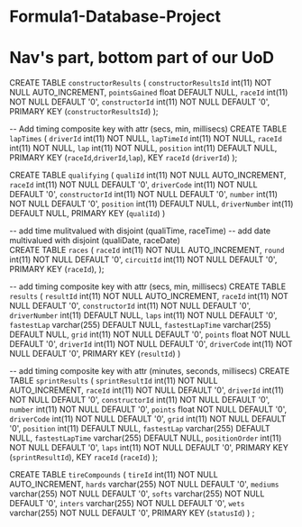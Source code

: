 # Formula1-Database-Project






# Nav's part, bottom part of our UoD


CREATE TABLE `constructorResults` (
  `constructorResultsId` int(11) NOT NULL AUTO_INCREMENT,
  `pointsGained` float DEFAULT NULL,
  `raceId` int(11) NOT NULL DEFAULT '0',
  `constructorId` int(11) NOT NULL DEFAULT '0',
  PRIMARY KEY (`constructorResultsId`)
);

-- Add timing composite key with attr (secs, min, millisecs)
CREATE TABLE `lapTimes` (
  `driverId` int(11) NOT NULL,
  `lapTimeId` int(11) NOT NULL,
  `raceId` int(11) NOT NULL,
  `lap` int(11) NOT NULL,
  `position` int(11) DEFAULT NULL,
  PRIMARY KEY (`raceId`,`driverId`,`lap`),
  KEY `raceId` (`driverId`)
);



CREATE TABLE `qualifying` (
  `qualiId` int(11) NOT NULL AUTO_INCREMENT,
  `raceId` int(11) NOT NULL DEFAULT '0',
  `driverCode` int(11) NOT NULL DEFAULT '0',
  `constructorId` int(11) NOT NULL DEFAULT '0',
  `number` int(11) NOT NULL DEFAULT '0',
  `position` int(11) DEFAULT NULL,
  `driverNumber` int(11) DEFAULT NULL,
  PRIMARY KEY (`qualiId`)
)

-- add time mulitvalued with disjoint (qualiTime, raceTime)
-- add date multivalued with disjoint (qualiDate, raceDate)  
CREATE TABLE `races` (
  `raceId` int(11) NOT NULL AUTO_INCREMENT,
  `round` int(11) NOT NULL DEFAULT '0',
  `circuitId` int(11) NOT NULL DEFAULT '0',
  PRIMARY KEY (`raceId`),
);

-- add timing composite key with attr (secs, min, millisecs)
CREATE TABLE `results` (
  `resultId` int(11) NOT NULL AUTO_INCREMENT,
  `raceId` int(11) NOT NULL DEFAULT '0',
  `constructorId` int(11) NOT NULL DEFAULT '0',
  `driverNumber` int(11) DEFAULT NULL,
  `laps` int(11) NOT NULL DEFAULT '0',
  `fastestLap` varchar(255) DEFAULT NULL,
  `fastestLapTime` varchar(255) DEFAULT NULL,
  `grid` int(11) NOT NULL DEFAULT '0',
  `points` float NOT NULL DEFAULT '0',
  `driverId` int(11) NOT NULL DEFAULT '0',
  `driverCode` int(11) NOT NULL DEFAULT '0',
  PRIMARY KEY (`resultId`)
)


-- add timing composite key with attr (minutes, seconds, millisecs)
CREATE TABLE `sprintResults` (
  `sprintResultId` int(11) NOT NULL AUTO_INCREMENT,
  `raceId` int(11) NOT NULL DEFAULT '0',
  `driverId` int(11) NOT NULL DEFAULT '0',
  `constructorId` int(11) NOT NULL DEFAULT '0',
  `number` int(11) NOT NULL DEFAULT '0',
  `points` float NOT NULL DEFAULT '0',
  `driverCode` int(11) NOT NULL DEFAULT '0',
  `grid` int(11) NOT NULL DEFAULT '0',
  `position` int(11) DEFAULT NULL,
  `fastestLap` varchar(255) DEFAULT NULL,
  `fastestLapTime` varchar(255) DEFAULT NULL,
  `positionOrder` int(11) NOT NULL DEFAULT '0',
  `laps` int(11) NOT NULL DEFAULT '0',
  PRIMARY KEY (`sprintResultId`),
  KEY `raceId` (`raceId`)
);


CREATE TABLE `tireCompounds` (
  `tireId` int(11) NOT NULL AUTO_INCREMENT,
  `hards` varchar(255) NOT NULL DEFAULT '0',
  `mediums` varchar(255) NOT NULL DEFAULT '0',
  `softs` varchar(255) NOT NULL DEFAULT '0',
  `inters` varchar(255) NOT NULL DEFAULT '0',
  `wets` varchar(255) NOT NULL DEFAULT '0',
  PRIMARY KEY (`statusId`)
) ;
